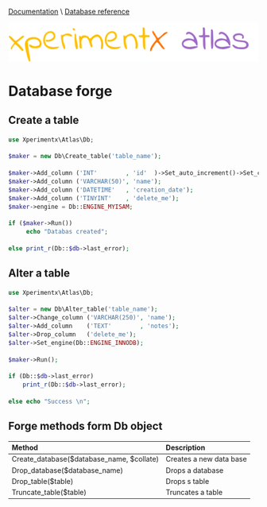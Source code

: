 [Documentation](README.md) 
\ [Database reference](Database-reference.md)

![xperimentx atlas](images/atlas.png) 

# Database forge

## Create a table

```php
use Xperimentx\Atlas\Db;

$maker = new Db\Create_table('table_name');

$maker->Add_column ('INT'        , 'id'  )->Set_auto_increment()->Set_comment('asdasdasda');
$maker->Add_column ('VARCHAR(50)', 'name');
$maker->Add_column ('DATETIME'   , 'creation_date');
$maker->Add_column ('TINYINT'    , 'delete_me');
$maker->engine = Db::ENGINE_MYISAM;

if ($maker->Run())
     echo "Databas created";

else print_r(Db::$db->last_error);
```

## Alter a table
```php
use Xperimentx\Atlas\Db;

$alter = new Db\Alter_table('table_name');
$alter->Change_column ('VARCHAR(250)', 'name');
$alter->Add_column    ('TEXT'        , 'notes');
$alter->Drop_column   ('delete_me');
$alter->Set_engine(Db::ENGINE_INNODB);

$maker->Run(); 

if (Db::$db->last_error)
    print_r(Db::$db->last_error);

else echo "Success \n";

```


## Forge methods form Db object

| Method                                    | Description             |
|:------------------------------------------|:------------------------|    
| Create_database($database_name, $collate) | Creates a new data base |
| Drop_database($database_name)             | Drops a database        |
| Drop_table($table)                        | Drops s table           |
| Truncate_table($table)                    | Truncates a table       |


